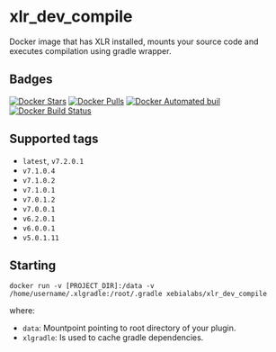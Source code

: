 # xlr_dev_compile #

Docker image that has XLR installed, mounts your source code and executes compilation using gradle wrapper.

## Badges ##
[![Docker Stars](https://img.shields.io/docker/stars/xebialabs/xlr_dev_compile.svg)]()
[![Docker Pulls](https://img.shields.io/docker/pulls/xebialabs/xlr_dev_compile.svg)]()
[![Docker Automated buil](https://img.shields.io/docker/automated/xebialabs/xlr_dev_compile.svg)]()
[![Docker Build Status](https://img.shields.io/docker/build/xebialabs/xlr_dev_compile.svg)]()

## Supported tags ##

+ `latest`, `v7.2.0.1`
+ `v7.1.0.4`
+ `v7.1.0.2`
+ `v7.1.0.1`
+ `v7.0.1.2`
+ `v7.0.0.1`
+ `v6.2.0.1`
+ `v6.0.0.1`
+ `v5.0.1.11`

## Starting ##

```
docker run -v [PROJECT_DIR]:/data -v /home/username/.xlgradle:/root/.gradle xebialabs/xlr_dev_compile
```

where:

* `data`: Mountpoint pointing to root directory of your plugin.
* `xlgradle`: Is used to cache gradle dependencies.
